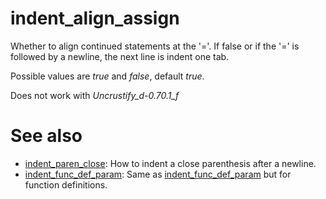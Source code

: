 # indent_align_assign

Whether to align continued statements at the '='. If false or if the '=' is followed by a newline, the next line is indent one tab.

Possible values are _true_ and _false_, default _true_.

Does not work with _Uncrustify_d-0.70.1_f_

# See also
* [indent_paren_close](indent_paren_close.md): How to indent a close parenthesis after a newline.
* [indent_func_def_param](indent_func_def_param.md): Same as [indent_func_def_param](indent_func_def_param.md) but for function definitions.
